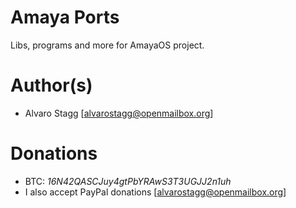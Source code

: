# Amaya Ports

Libs, programs and more for AmayaOS project.

# Author(s)

* Alvaro Stagg [alvarostagg@openmailbox.org]

# Donations

* BTC: _16N42QASCJuy4gtPbYRAwS3T3UGJJ2n1uh_
* I also accept PayPal donations [alvarostagg@openmailbox.org]
